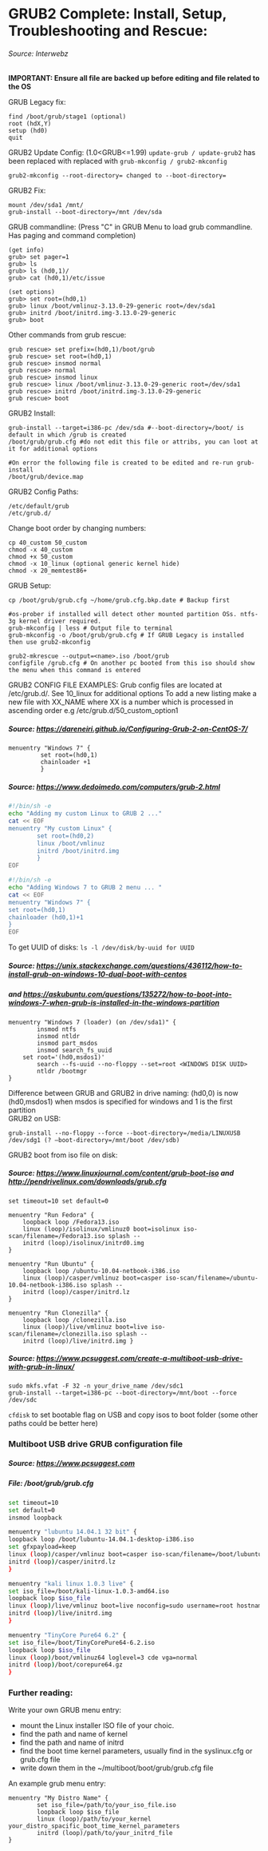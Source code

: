 # GRUB2 Complete: Install, Setup, Troubleshooting and Rescue:
###### Source: Interwebz

**IMPORTANT: Ensure all file are backed up before editing and file related to the OS**

GRUB Legacy fix:
```shell
find /boot/grub/stage1 (optional)
root (hdX,Y)
setup (hd0)
quit
```
GRUB2 Update Config: (1.0<GRUB<=1.99)
`update-grub / update-grub2` has been replaced with replaced with `grub-mkconfig / grub2-mkconfig`
```shell
grub2-mkconfig --root-directory= changed to --boot-directory=
```
GRUB2 Fix:
```shell
mount /dev/sda1 /mnt/
grub-install --boot-directory=/mnt /dev/sda
```
GRUB commandline: (Press "C" in GRUB Menu to load grub commandline. Has paging and command completion)
```shell
(get info)
grub> set pager=1
grub> ls
grub> ls (hd0,1)/
grub> cat (hd0,1)/etc/issue

(set options)
grub> set root=(hd0,1)
grub> linux /boot/vmlinuz-3.13.0-29-generic root=/dev/sda1
grub> initrd /boot/initrd.img-3.13.0-29-generic
grub> boot
```
Other commands from grub rescue:
```shell
grub rescue> set prefix=(hd0,1)/boot/grub
grub rescue> set root=(hd0,1)
grub rescue> insmod normal
grub rescue> normal
grub rescue> insmod linux
grub rescue> linux /boot/vmlinuz-3.13.0-29-generic root=/dev/sda1
grub rescue> initrd /boot/initrd.img-3.13.0-29-generic
grub rescue> boot
```
GRUB2 Install:
```shell
grub-install --target=i386-pc /dev/sda #--boot-directory=/boot/ is default in which /grub is created
/boot/grub/grub.cfg #do not edit this file or attribs, you can loot at it for additional options

#On error the following file is created to be edited and re-run grub-install
/boot/grub/device.map
```
GRUB2 Config Paths:
```shell
/etc/default/grub
/etc/grub.d/
```
Change boot order by changing numbers:
```shell
cp 40_custom 50_custom
chmod -x 40_custom
chmod +x 50_custom
chmod -x 10_linux (optional generic kernel hide)
chmod -x 20_memtest86+
```
GRUB Setup:
```shell
cp /boot/grub/grub.cfg ~/home/grub.cfg.bkp.date # Backup first

#os-prober if installed will detect other mounted partition OSs. ntfs-3g kernel driver required.
grub-mkconfig | less # Output file to terminal
grub-mkconfig -o /boot/grub/grub.cfg # If GRUB Legacy is installed then use grub2-mkconfig

grub2-mkrescue --output=<name>.iso /boot/grub
configfile /grub.cfg # On another pc booted from this iso should show the menu when this command is entered
```
GRUB2 CONFIG FILE EXAMPLES:
Grub config files are located at /etc/grub.d/. See 10_linux for additional options
To add a new listing make a new file with XX_NAME where XX is a number which is processed in ascending order e.g /etc/grub.d/50_custom_option1
##### Source: https://dareneiri.github.io/Configuring-Grub-2-on-CentOS-7/
```shell
menuentry "Windows 7" {
         set root=(hd0,1)
         chainloader +1
         }
```
##### Source: https://www.dedoimedo.com/computers/grub-2.html
```bash
#!/bin/sh -e
echo "Adding my custom Linux to GRUB 2 ..."
cat << EOF
menuentry "My custom Linux" {
        set root=(hd0,2)
        linux /boot/vmlinuz
        initrd /boot/initrd.img
        }
EOF
```
```bash
#!/bin/sh -e
echo "Adding Windows 7 to GRUB 2 menu ... "
cat << EOF
menuentry "Windows 7" {
set root=(hd0,1)
chainloader (hd0,1)+1
}
EOF
```
To get UUID of disks:
`ls -l /dev/disk/by-uuid for UUID`

##### Source: https://unix.stackexchange.com/questions/436112/how-to-install-grub-on-windows-10-dual-boot-with-centos
##### and https://askubuntu.com/questions/135272/how-to-boot-into-windows-7-when-grub-is-installed-in-the-windows-partition
```shell
menuentry "Windows 7 (loader) (on /dev/sda1)" {
        insmod ntfs
        insmod ntldr
        insmod part_msdos
        insmod search_fs_uuid
	set root='(hd0,msdos1)'
        search --fs-uuid --no-floppy --set=root <WINDOWS DISK UUID>
        ntldr /bootmgr
}
````
Difference between GRUB and GRUB2 in drive naming: (hd0,0) is now (hd0,msdos1) when msdos is specified for windows and 1 is the first partition \
GRUB2 on USB:
```shell
grub-install --no-floppy --force --boot-directory=/media/LINUXUSB /dev/sdg1 (? –boot-directory=/mnt/boot /dev/sdb)
```
GRUB2 boot from iso file on disk:
##### Source: https://www.linuxjournal.com/content/grub-boot-iso and http://pendrivelinux.com/downloads/grub.cfg
```shell
set timeout=10 set default=0

menuentry "Run Fedora" {
    loopback loop /Fedora13.iso
    linux (loop)/isolinux/vmlinuz0 boot=isolinux iso-scan/filename=/Fedora13.iso splash --
    initrd (loop)/isolinux/initrd0.img
}

menuentry "Run Ubuntu" {
    loopback loop /ubuntu-10.04-netbook-i386.iso 
    linux (loop)/casper/vmlinuz boot=casper iso-scan/filename=/ubuntu-10.04-netbook-i386.iso splash --
    initrd (loop)/casper/initrd.lz
}

menuentry "Run Clonezilla" {
    loopback loop /clonezilla.iso
    linux (loop)/live/vmlinuz boot=live iso-scan/filename=/clonezilla.iso splash --
    initrd (loop)/live/initrd.img }
```
##### Source: https://www.pcsuggest.com/create-a-multiboot-usb-drive-with-grub-in-linux/
```shell
sudo mkfs.vfat -F 32 -n your_drive_name /dev/sdc1
grub-install --target=i386-pc --boot-directory=/mnt/boot --force /dev/sdc
```
`cfdisk` to set bootable flag on USB and copy isos to boot folder (some other paths could be better here)


### Multiboot USB drive GRUB configuration file
##### Source: https://www.pcsuggest.com
##### File: /boot/grub/grub.cfg
```bash
set timeout=10
set default=0
insmod loopback

menuentry "lubuntu 14.04.1 32 bit" {
loopback loop /boot/lubuntu-14.04.1-desktop-i386.iso
set gfxpayload=keep
linux (loop)/casper/vmlinuz boot=casper iso-scan/filename=/boot/lubuntu-14.04.1-desktop-i386.iso noeject noprompt --
initrd (loop)/casper/initrd.lz
}

menuentry "kali linux 1.0.3 live" {
set iso_file=/boot/kali-linux-1.0.3-amd64.iso
loopback loop $iso_file
linux (loop)/live/vmlinuz boot=live noconfig=sudo username=root hostname=kali noswap noautomount
initrd (loop)/live/initrd.img
}

menuentry "TinyCore Pure64 6.2" {
set iso_file=/boot/TinyCorePure64-6.2.iso
loopback loop $iso_file
linux (loop)/boot/vmlinuz64 loglevel=3 cde vga=normal
initrd (loop)/boot/corepure64.gz
}
```
### Further reading:
Write your own GRUB menu entry:
- mount the Linux installer ISO file of your choic.
- find the path and name of kernel
- find the path and name of initrd
- find the boot time kernel parameters, usually find in the syslinux.cfg or grub.cfg file
- write down them in the ~/multiboot/boot/grub/grub.cfg file

An example grub menu entry:
```shell
menuentry "My Distro Name" {
        set iso_file=/path/to/your_iso_file.iso
        loopback loop $iso_file
        linux (loop)/path/to/your_kernel your_distro_spacific_boot_time_kernel_parameters
        initrd (loop)/path/to/your_initrd_file
}
```
